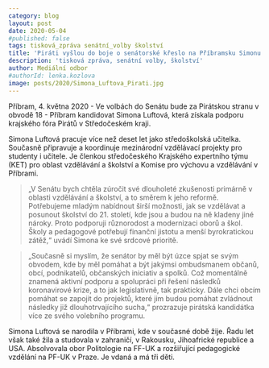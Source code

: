```yaml
---
category: blog
layout: post
date: 2020-05-04
#published: false
tags: tisková_zpráva senátní_volby školství
title: 'Piráti vyšlou do boje o senátorské křeslo na Příbramsku Simonu Luftovou'
description: 'tisková zpráva, senátní volby, školství'
author: Mediální odbor
#authorId: lenka.kozlova
image: posts/2020/Simona_Luftova_Pirati.jpg
---
```

Příbram, 4. května 2020 - Ve volbách do Senátu bude za Pirátskou stranu v obvodě 18 - Příbram kandidovat Simona Luftová, která získala podporu krajského fóra Pirátů v Středočeském kraji.

Simona Luftová pracuje více než deset let jako středoškolská učitelka. Současně připravuje a koordinuje mezinárodní vzdělávací projekty pro studenty i učitele. Je členkou středočeského Krajského expertního týmu (KET) pro oblast vzdělávání a školství a Komise pro výchovu a vzdělávání v Příbrami.

> „V Senátu bych chtěla zúročit své dlouholeté zkušenosti primárně v oblasti vzdělávání a školství, a to směrem k jeho reformě. Potřebujeme mladým nabídnout širší možnosti, jak se vzdělávat a posunout školství do 21. století, kde jsou a budou na ně kladeny jiné nároky. Proto podporuji různorodost a modernizaci oborů a škol. Školy a pedagogové potřebují finanční jistotu a menší byrokratickou zátěž,“ uvádí Simona ke své srdcové prioritě.

> „Současně si myslím, že senátor by měl být úzce spjat se svým obvodem, kde by měl pomáhat a být jakýmsi ombudsmanem občanů, obcí, podnikatelů, občanských iniciativ a spolků. Což momentálně znamená aktivní podporu a spolupráci při řešení následků koronavirové krize, a to jak legislativně, tak prakticky. Dále chci obcím pomáhat se zapojit do projektů, které jim budou pomáhat zvládnout následky již dlouhotrvajícího sucha,“ prozrazuje pirátská kandidátka více ze svého volebního programu.

Simona Luftová se narodila v Příbrami, kde v současné době žije. Řadu let však také žila a studovala v zahraničí, v Rakousku, Jihoafrické republice a USA. Absolvovala obor Politologie na FF-UK a rozšiřující pedagogické vzdělání na PF-UK v Praze. Je vdaná a má tři děti.
